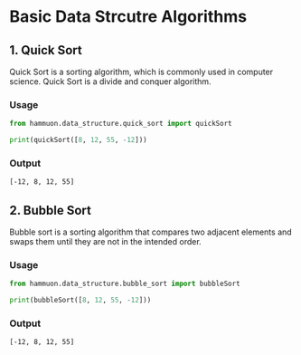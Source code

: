 # Basic Data Strcutre Algorithms


## 1. Quick Sort
Quick Sort is a sorting algorithm, which is commonly used in computer science. 
Quick Sort is a divide and conquer algorithm. 

### Usage
```python
from hammuon.data_structure.quick_sort import quickSort

print(quickSort([8, 12, 55, -12]))
```

### Output
```bash
[-12, 8, 12, 55]
```

## 2. Bubble Sort
Bubble sort is a sorting algorithm that compares two adjacent
elements and swaps them until they are not in the intended order.

### Usage
```python
from hammuon.data_structure.bubble_sort import bubbleSort

print(bubbleSort([8, 12, 55, -12]))
```

### Output
```bash
[-12, 8, 12, 55]
```